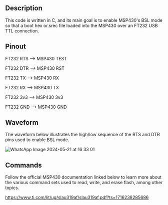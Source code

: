 ## Description
<p>This code is written in C, and its main goal is to enable MSP430's BSL mode so that a boot hex or.srec file loaded into the MSP430 over an FT232 USB TTL connection.</p> 


## Pinout
<div>
<p>FT232 RTS --> MSP430 TEST</p>
<p>FT232 DTR --> MSP430 RST</p>
<p>FT232 TX --> MSP430 RX</p>
<p>FT232 RX --> MSP430 TX</p>
<p>FT232 3v3 --> MSP430 3v3</p>
<p>FT232 GND --> MSP430 GND</p>
</div>

## Waveform
<p>The waveform below illustrates the high/low sequence of the RTS and DTR pins used to enable BSL mode.</p>



![WhatsApp Image 2024-05-21 at 16 33 01](https://github.com/sarbbjeet/MSP430-BSL-Mode/assets/9445093/e1683e57-d812-42c3-9c4d-bf9a2b8c0ca8)

## Commands 
<p>Follow the official MSP430 documentation linked below to learn more about the various command sets used to read, write, and erase flash, among other topics.</p>

https://www.ti.com/lit/ug/slau319af/slau319af.pdf?ts=1716238285686

